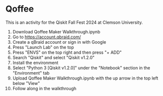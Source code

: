 # Qoffee
This is an activity for the Qiskit Fall Fest 2024 at Clemson University.

1. Download Qoffee Maker Walkthrough.ipynb
2. Go to https://account.qbraid.com/
3. Create a qBraid account or sign in with Google
4. Press "Launch Lab" on the top
5. Press "ENVS" on the top right and then press "+ ADD"
6. Search "Qiskit" and select "Qiskit v1.2.0"
7. Install the environment
8. Select "Python 3 [Qiskit v1.2.0]" under the "Notebook" section in the "Environment" tab
9. Upload Qoffee Maker Walkthrough.ipynb with the up arrow in the top left below "View"
10. Follow along in the walkthrough
